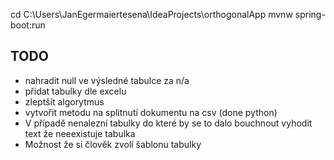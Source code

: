 cd C:\Users\JanEgermaiertesena\IdeaProjects\orthogonalApp
mvnw spring-boot:run

## TODO
- nahradit null ve výsledné tabulce za n/a
- přidat tabulky dle excelu
- zleptšít algorytmus
- vytvořit metodu na splitnutí dokumentu na csv (done python)
- V případě nenalezní tabulky do které by se to dalo bouchnout vyhodit text že neeexistuje tabulka
- Možnost že si člověk zvolí šablonu tabulky